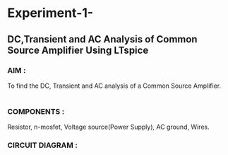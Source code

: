 # Experiment-1-
## DC,Transient and AC Analysis of Common Source Amplifier Using LTspice<br>
### AIM :<br>
To find the DC, Transient and AC analysis of a Common Source Amplifier.<br>
<br>
### COMPONENTS :<br>
Resistor, n-mosfet, Voltage source(Power Supply), AC ground, Wires.<br>
### CIRCUIT DIAGRAM : <br>

